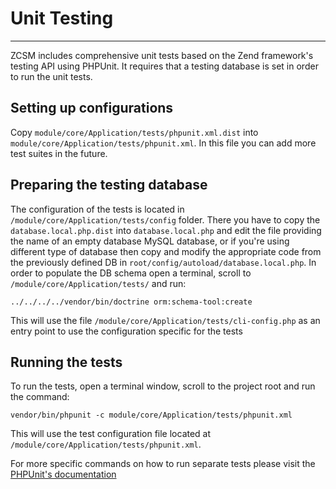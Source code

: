 # Unit Testing #


----------

ZCSM includes comprehensive unit tests based on the Zend framework's testing API using PHPUnit. It requires that a testing database is set in order to run the unit tests.

## Setting up configurations ##

Copy `module/core/Application/tests/phpunit.xml.dist` into `module/core/Application/tests/phpunit.xml`. In this file you can add more test suites in the future.

## Preparing the testing database ##

The configuration of the tests is located in `/module/core/Application/tests/config` folder. There you have to copy 
the `database.local.php.dist` into  `database.local.php` and edit the file providing the name of an empty database MySQL database, 
or if you're using different type of database then copy and modify the appropriate code from the previously 
defined DB in `root/config/autoload/database.local.php`.
In order to populate the DB schema open a terminal, scroll to `/module/core/Application/tests/` and run:

    ../../../../vendor/bin/doctrine orm:schema-tool:create

This will use the file `/module/core/Application/tests/cli-config.php` as an entry point to use the configuration specific for the tests

## Running the tests ##

To run the tests, open a terminal window, scroll to the project root and run the command:

    vendor/bin/phpunit -c module/core/Application/tests/phpunit.xml

This will use the test configuration file located at `/module/core/Application/tests/phpunit.xml`.  
  
For more specific commands on how to run separate tests please visit the [PHPUnit's documentation](https://phpunit.de/manual/current/en/textui.html)